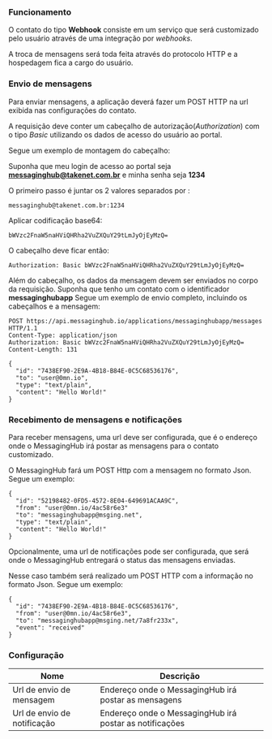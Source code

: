 ### Funcionamento

O contato do tipo **Webhook** consiste em um serviço que será customizado pelo usuário através de uma integração por *webhooks*.

A troca de mensagens será toda feita através do protocolo HTTP e a hospedagem fica a cargo do usuário.

### Envio de mensagens

Para enviar mensagens, a aplicação deverá fazer um POST HTTP na url exibida nas configurações do contato.

A requisição deve conter um cabeçalho de autorização(*Authorization*) com o tipo *Basic* utilizando os dados de acesso do usuário ao portal. 

Segue um exemplo de montagem do cabeçalho:

Suponha que meu login de acesso ao portal seja **messaginghub@takenet.com.br** e minha senha seja **1234**

O primeiro passo é juntar os 2 valores separados por :
```
messaginghub@takenet.com.br:1234
```
Aplicar codificação base64:
```
bWVzc2FnaW5naHViQHRha2VuZXQuY29tLmJyOjEyMzQ=
```
O cabeçalho deve ficar então:
```
Authorization: Basic bWVzc2FnaW5naHViQHRha2VuZXQuY29tLmJyOjEyMzQ=
```
Além do cabeçalho, os dados da mensagem devem ser enviados no corpo da requisição.
Suponha que tenho um contato com o identificador **messaginghubapp**
Segue um exemplo de envio completo, incluindo os cabeçalhos e a mensagem:
```
POST https://api.messaginghub.io/applications/messaginghubapp/messages HTTP/1.1
Content-Type: application/json
Authorization: Basic bWVzc2FnaW5naHViQHRha2VuZXQuY29tLmJyOjEyMzQ=
Content-Length: 131

{
  "id": "7438EF90-2E9A-4B18-B84E-0C5C68536176",
  "to": "user@0mn.io",
  "type": "text/plain",
  "content": "Hello World!"
}
```
### Recebimento de mensagens e notificações

Para receber mensagens, uma url deve ser configurada, que é o endereço onde o MessagingHub irá postar as mensagens para o contato customizado.

O MessagingHub fará um POST Http com a mensagem no formato Json. Segue um exemplo:
```
{
  "id": "52198482-0FD5-4572-8E04-649691ACAA9C",
  "from": "user@0mn.io/4ac58r6e3"
  "to": "messaginghubapp@msging.net",
  "type": "text/plain",
  "content": "Hello World!"
}
```
Opcionalmente, uma url de notificações pode ser configurada, que será onde o MessagingHub entregará o status das mensagens enviadas.

Nesse caso também será realizado um POST HTTP com a informação no formato Json. Segue um exemplo:
```
{
  "id": "7438EF90-2E9A-4B18-B84E-0C5C68536176",
  "from": "user@0mn.io/4ac58r6e3",
  "to": "messaginghubapp@msging.net/7a8fr233x",
  "event": "received"
}
```
### Configuração

| Nome                | Descrição                                                                               |
|---------------------|-----------------------------------------------------------------------------------------|
| Url de envio de mensagem                | Endereço onde o MessagingHub irá postar as mensagens                                                      |
| Url de envio de notificação     | Endereço onde o MessagingHub irá postar as notificações                               |